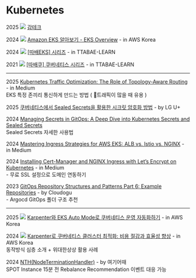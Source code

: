 # Kubernetes

2025 ![](<../.gitbook/assets/image (8).png>) [감테크](https://www.youtube.com/@feeltechedu/videos)

2024 ![](<../.gitbook/assets/image (8).png>) [Amazon EKS 알아보기 - EKS Overview](https://www.youtube.com/watch?v=E49Q3y9wsUo) - in AWS Korea

2024 ![](<../.gitbook/assets/image (8).png>) [\[따배EKS\] 시리즈](https://www.youtube.com/watch?v=r44-FRjgf9M\&list=PLApuRlvrZKogRzF98XVC6_5KS40MBKU7M) - in TTABAE-LEARN

2021 ![](<../.gitbook/assets/image (8).png>) [\[따배쿠\] 쿠버네티스 시리즈](https://www.youtube.com/watch?v=6n5obRKsCRQ\&list=PLApuRlvrZKohaBHvXAOhUD-RxD0uQ3z0c) - in TTABAE-LEARN

***

2025 [Kubernetes Traffic Optimization: The Role of Topology-Aware Routing](https://faun.pub/kubernetes-traffic-optimization-the-role-of-topology-aware-routing-c950e25f3bf1) - in Medium\
&#x20; EKS 특정 존끼리 통신하게 만드는 방법 ( 트래픽이 많을 때 유용 )

2025 [쿠버네티스에서 Sealed Secrets을 활용한 시크릿 암호화 방법](https://techblog.uplus.co.kr/%EC%BF%A0%EB%B2%84%EB%84%A4%ED%8B%B0%EC%8A%A4%EC%97%90%EC%84%9C-sealed-secrets%EC%9D%84-%ED%99%9C%EC%9A%A9%ED%95%9C-%EC%8B%9C%ED%81%AC%EB%A6%BF-%EC%95%94%ED%98%B8%ED%99%94-%EB%B0%A9%EB%B2%95-1f44635a53e3) - by LG U+

2024 [Managing Secrets in GitOps: A Deep Dive into Kubernetes Secrets and Sealed Secrets](https://harsh05.medium.com/managing-secrets-in-gitops-a-deep-dive-into-kubernetes-secrets-and-sealed-secrets-f7f201eb5d60)\
&#x20; Sealed Secrets 자세한 사용법

2024 [Mastering Ingress Strategies for AWS EKS: ALB vs. Istio vs. NGINX](https://ramchandra-vadranam.medium.com/mastering-ingress-strategies-for-aws-eks-alb-vs-istio-vs-nginx-34a7bd4ce152) - in Medium

2024 [Installing Cert-Manager and NGINX Ingress with Let’s Encrypt on Kubernetes](https://hbayraktar.medium.com/installing-cert-manager-and-nginx-ingress-with-lets-encrypt-on-kubernetes-fe0dff4b1924) - in Medium\
&#x20; \- 무료 SSL 설정으로 도메인 연동하기

2023 [GitOps Repository Structures and Patterns Part 6: Example Repositories](https://cloudogu.com/en/blog/gitops-repository-patterns-part-6-examples) - by Cloudogu\
&#x20; \- Argocd GitOps 폴더 구조 추천

***

2025 ![](<../.gitbook/assets/image (8).png>) [Karpenter와 EKS Auto Mode로 쿠버네티스 운영 자동화하기](https://www.youtube.com/watch?v=_Fc8CfvEAUQ) - in AWS Korea

2024 ![](<../.gitbook/assets/image (8).png>) [Karpenter로 쿠버네티스 클러스터 최적화: 비용 절감과 효율성 향상](https://www.youtube.com/watch?v=bowYzxbfKzc) - in AWS Korea\
&#x20; 동작방식 심층 소개 + 위대한상상 활용 사례

2024 [NTH(NodeTerminationHandler)](https://techblog.gccompany.co.kr/nth-nodeterminationhandler-9bc5b2af4ad7) - by 여기어때\
&#x20; SPOT Instance 15분 전 Rebalance Recommendation 이벤트 대응 가능

[\
](https://medium.com/@jensen_65502?source=post_page---byline--9bc5b2af4ad7---------------------------------------)
